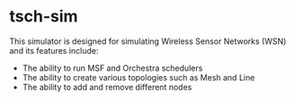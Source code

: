 # tsch-sim
This simulator is designed for simulating Wireless Sensor Networks (WSN) and its features include:

* The ability to run MSF and Orchestra schedulers
* The ability to create various topologies such as Mesh and Line
* The ability to add and remove different nodes
